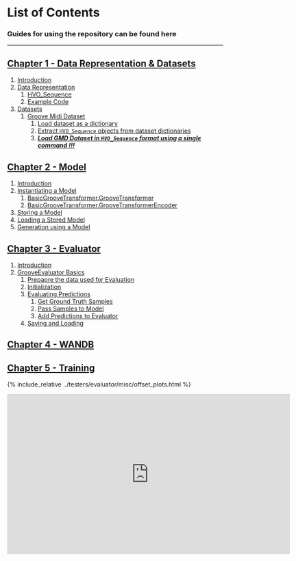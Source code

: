 
# List of Contents
### Guides for using the repository can be found here

---

[Chapter 1 - Data Representation & Datasets](https://github.com/behzadhaki/VariationalMonotonicGrooveTransformer/tree/main/documentation/chapter1_Data/README.md) 
---
1. [Introduction](https://github.com/behzadhaki/VariationalMonotonicGrooveTransformer/blob/main/documentation/chapter1_Data/README.md#1-introduction-)
2. [Data Representation](https://github.com/behzadhaki/VariationalMonotonicGrooveTransformer/blob/main/documentation/chapter1_Data/README.md#2-data-representation-)
   1. [HVO_Sequence](https://github.com/behzadhaki/VariationalMonotonicGrooveTransformer/blob/main/documentation/chapter1_Data/README.md#21-hvo_sequence-)
   2. [Example Code](https://github.com/behzadhaki/VariationalMonotonicGrooveTransformer/blob/main/documentation/chapter1_Data/README.md#22-example-code-)
3. [Datasets](https://github.com/behzadhaki/VariationalMonotonicGrooveTransformer/blob/main/documentation/chapter1_Data/README.md#3-datasets-)
   1. [Groove Midi Dataset](https://github.com/behzadhaki/VariationalMonotonicGrooveTransformer/blob/main/documentation/chapter1_Data/README.md#31-groove-midi-dataset-)
      1. [Load dataset as a dictionary](https://github.com/behzadhaki/VariationalMonotonicGrooveTransformer/blob/main/documentation/chapter1_Data/README.md#311-load-dataset-as-a-dictionary-)
      2. [Extract `HVO_Sequence` objects from dataset dictionaries](https://github.com/behzadhaki/VariationalMonotonicGrooveTransformer/blob/main/documentation/chapter1_Data/README.md#312-extract-hvo_sequence-objects-from-dataset-dictionaries-above--)
      3. [**_Load GMD Dataset in `HVO_Sequence` format using a single command !!!_**](https://github.com/behzadhaki/VariationalMonotonicGrooveTransformer/blob/main/documentation/chapter1_Data/README.md#313-load-gmd-dataset-in-hvo_sequence-format-using-a-single-command---)


[Chapter 2 - Model](https://github.com/behzadhaki/VariationalMonotonicGrooveTransformer/tree/main/documentation/chapter2_Model/README.md)
----

1. [Introduction](https://github.com/behzadhaki/VariationalMonotonicGrooveTransformer/blob/main/documentation/chapter2_Model/README.md#1-introduction-)
2. [Instantiating a Model](https://github.com/behzadhaki/VariationalMonotonicGrooveTransformer/blob/main/documentation/chapter2_Model/README.md#2-instantiating-a-model-)
   1. [BasicGrooveTransformer.GrooveTransformer](https://github.com/behzadhaki/VariationalMonotonicGrooveTransformer/blob/main/documentation/chapter2_Model/README.md#2i-basicgroovetransformergroovetransformer--)
   2. [BasicGrooveTransformer.GrooveTransformerEncoder](https://github.com/behzadhaki/VariationalMonotonicGrooveTransformer/blob/main/documentation/chapter2_Model/README.md#2ii-basicgroovetransformergroovetransformerencoder-)
3. [Storing a Model](https://github.com/behzadhaki/VariationalMonotonicGrooveTransformer/blob/main/documentation/chapter2_Model/README.md#3-storing-a-model-)
4. [Loading a Stored Model](https://github.com/behzadhaki/VariationalMonotonicGrooveTransformer/blob/main/documentation/chapter2_Model/README.md#4-loading-a-stored-model-)
5. [Generation using a Model](https://github.com/behzadhaki/VariationalMonotonicGrooveTransformer/blob/main/documentation/chapter2_Model/README.md#5-generation-using-a-model-)


[Chapter 3 - Evaluator](https://github.com/behzadhaki/VariationalMonotonicGrooveTransformer/tree/main/documentation/chapter3_Evaluator/README.md)
----
1. [Introduction](#1)
2. [GrooveEvaluator Basics](https://github.com/behzadhaki/VariationalMonotonicGrooveTransformer/blob/main/documentation/chapter3_Evaluator/1_basics.md#2-grooveevaluator-basics-)
   1. [Prepapre the data used for Evaluation](https://github.com/behzadhaki/VariationalMonotonicGrooveTransformer/blob/main/documentation/chapter3_Evaluator/1_basics.md#21-prepapre-the-data-used-for-evaluation-)
   2. [Initialization](https://github.com/behzadhaki/VariationalMonotonicGrooveTransformer/blob/main/documentation/chapter3_Evaluator/1_basics.md#22-initialization-)
   3. [Evaluating Predictions](https://github.com/behzadhaki/VariationalMonotonicGrooveTransformer/blob/main/documentation/chapter3_Evaluator/1_basics.md#23-preparing-predictions-)
      1. [Get Ground Truth Samples](https://github.com/behzadhaki/VariationalMonotonicGrooveTransformer/blob/main/documentation/chapter3_Evaluator/1_basics.md#231-get-ground-truth-samples--)
      2. [Pass Samples to Model](https://github.com/behzadhaki/VariationalMonotonicGrooveTransformer/blob/main/documentation/chapter3_Evaluator/1_basics.md#232-pass-samples-to-model-)
      3. [Add Predictions to Evaluator](https://github.com/behzadhaki/VariationalMonotonicGrooveTransformer/blob/main/documentation/chapter3_Evaluator/1_basics.md#233-add-predictions-to-evaluator-)
   4. [Saving and Loading](https://github.com/behzadhaki/VariationalMonotonicGrooveTransformer/blob/main/documentation/chapter3_Evaluator/1_basics.md#24-saving-and-loading-) 

[Chapter 4 - WANDB](https://github.com/behzadhaki/VariationalMonotonicGrooveTransformer/tree/main/documentation/chapter4_WANDB/README.md)
----

[Chapter 5 - Training](https://github.com/behzadhaki/VariationalMonotonicGrooveTransformer/tree/main/documentation/chapter5_Training/README.md)
----

{% include_relative ../testers/evaluator/misc/offset_plots.html %}

<iframe 
  width="660"
  height="375"
  src="https://github.com/behzadhaki/VariationalMonotonicGrooveTransformer/blob/main/testers/evaluator/misc/offset_plots.html"
  frameborder="0"
  allow="accelerometer; autoplay; encrypted-media; gyroscope; picture-in-picture"
  allowfullscreen>
</iframe>